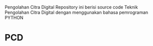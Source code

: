 Pengolahan Citra Digital
Repository ini berisi source code Teknik Pengolahan Citra Digital dengan menggunakan bahasa pemrograman PYTHON 

# PCD
